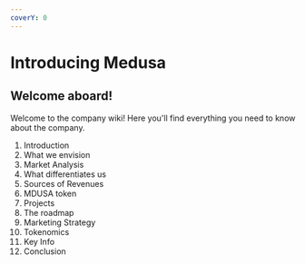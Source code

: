 ```yaml
---
coverY: 0
---
```


# Introducing Medusa

## Welcome aboard!

Welcome to the company wiki! Here you'll find everything you need to know about the company.





1. Introduction
2. What we envision
3. Market Analysis
4. What differentiates us
5. Sources of Revenues
6. MDUSA token
7. Projects
8. The roadmap
9. Marketing Strategy
10. Tokenomics
11. Key Info
12. Conclusion
